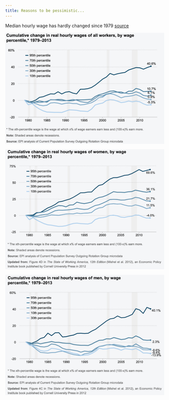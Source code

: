```yaml
---
title: Reasons to be pessimistic...
---
```


Median hourly wage has hardly changed since 1979 [source](https://www.epi.org/files/pdf/why-americas-workers-need-faster-wage-growth.pdf)



![image-20181124172230526](images/image-20181124172230526.png)

![image-20181124172726707](images/image-20181124172726707.png)

![image-20181124172810338](images/image-20181124172810338.png)